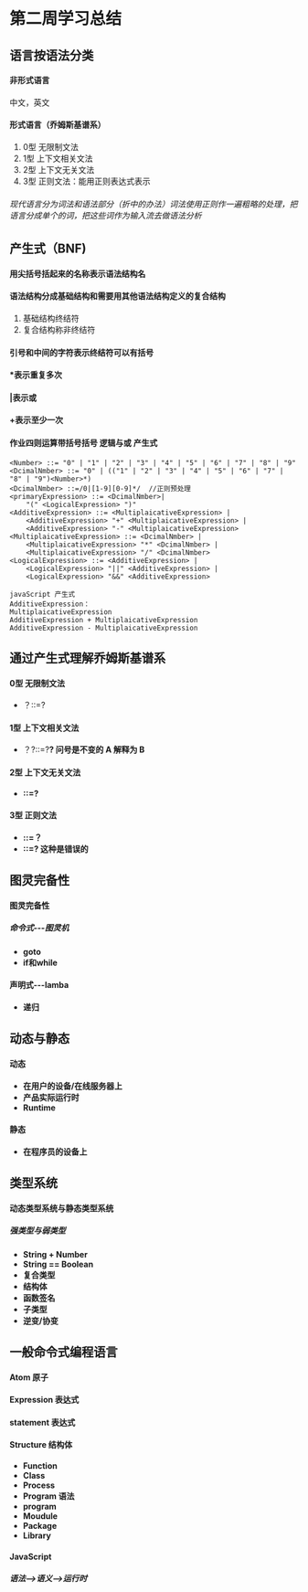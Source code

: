 # 第二周学习总结
## 语言按语法分类
#### 非形式语言
中文，英文
#### 形式语言（乔姆斯基谱系）
1. 0型 无限制文法
2. 1型 上下文相关文法
3. 2型 上下文无关文法
4. 3型 正则文法：能用正则表达式表示
###### 现代语言分为词法和语法部分（折中的办法）词法使用正则作一遍粗略的处理，把语言分成单个的词，把这些词作为输入流去做语法分析
## 产生式（BNF)
#### 用尖括号括起来的名称表示语法结构名
#### 语法结构分成基础结构和需要用其他语法结构定义的复合结构
1. 基础结构终结符
2. 复合结构称非终结符
#### 引号和中间的字符表示终结符可以有括号
#### *表示重复多次
#### |表示或
#### +表示至少一次

####  作业四则运算带括号括号 逻辑与或 产生式

```
<Number> ::= "0" | "1" | "2" | "3" | "4" | "5" | "6" | "7" | "8" | "9"
<DcimalNmber> ::= "0" | (("1" | "2" | "3" | "4" | "5" | "6" | "7" | "8" | "9")<Number>*)
<DcimalNmber> ::=/0|[1-9][0-9]*/  //正则预处理
<primaryExpression> ::= <DcimalNmber>|
    "(" <LogicalExpression> ")"
<AdditiveExpression> ::= <MultiplaicativeExpression> | 
    <AdditiveExpression> "+" <MultiplaicativeExpression> |
    <AdditiveExpression> "-" <MultiplaicativeExpression>
<MultiplaicativeExpression> ::= <DcimalNmber> |
    <MultiplaicativeExpression> "*" <DcimalNmber> |
    <MultiplaicativeExpression> "/" <DcimalNmber>
<LogicalExpression> ::= <AdditiveExpression> |
    <LogicalExpression> "||" <AdditiveExpression> |
    <LogicalExpression> "&&" <AdditiveExpression>
```



```
javaScript 产生式
AdditiveExpression：
MultiplaicativeExpression
AdditiveExpression + MultiplaicativeExpression
AdditiveExpression - MultiplaicativeExpression
```



## 通过产生式理解乔姆斯基谱系
#### 0型 无限制文法
- ？::=?
#### 1型 上下文相关文法
- ？<A>?::=?<B>? 问号是不变的 A  解释为 B
#### 2型 上下文无关文法
- <A>::=?
#### 3型 正则文法
- <A>::=<A>？
- <A>::=?<A>  这种是错误的

## 图灵完备性

#### 图灵完备性
##### 命令式---图灵机
- goto
- if和while
#### 声明式---lamba
- 递归

## 动态与静态

#### 动态
- 在用户的设备/在线服务器上
- 产品实际运行时
- Runtime
#### 静态
- 在程序员的设备上

## 类型系统

#### 动态类型系统与静态类型系统
##### 强类型与弱类型
- String + Number
- String == Boolean
- 复合类型
- 结构体
- 函数签名
- 子类型
- 逆变/协变

## 一般命令式编程语言
#### Atom  原子

#### Expression 表达式

#### statement   表达式

#### Structure   结构体
- Function
- Class
- Process
- Program  语法
- program
- Moudule
- Package
- Library

#### JavaScript

##### 语法——>语义——>运行时